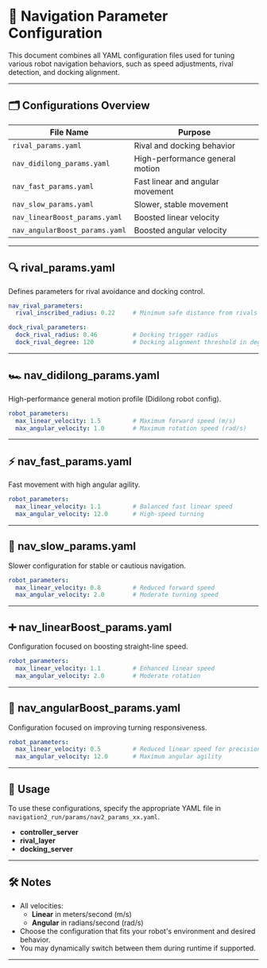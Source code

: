 # 🧭 Navigation Parameter Configuration

This document combines all YAML configuration files used for tuning various robot navigation behaviors, such as speed adjustments, rival detection, and docking alignment.

---

## 🗂️ Configurations Overview

| File Name                   | Purpose                             |
|----------------------------|-------------------------------------|
| `rival_params.yaml`        | Rival and docking behavior          |
| `nav_didilong_params.yaml` | High-performance general motion     |
| `nav_fast_params.yaml`     | Fast linear and angular movement    |
| `nav_slow_params.yaml`     | Slower, stable movement             |
| `nav_linearBoost_params.yaml` | Boosted linear velocity         |
| `nav_angularBoost_params.yaml` | Boosted angular velocity       |

---

## 🔍 rival_params.yaml

Defines parameters for rival avoidance and docking control.

```yaml
nav_rival_parameters:
  rival_inscribed_radius: 0.22     # Minimum safe distance from rivals

dock_rival_parameters:
  dock_rival_radius: 0.46          # Docking trigger radius
  dock_rival_degree: 120           # Docking alignment threshold in degrees
```

---

## 🏎️ nav_didilong_params.yaml

High-performance general motion profile (Didilong robot config).

```yaml
robot_parameters:
  max_linear_velocity: 1.5         # Maximum forward speed (m/s)
  max_angular_velocity: 1.0        # Maximum rotation speed (rad/s)
```

---

## ⚡ nav_fast_params.yaml

Fast movement with high angular agility.

```yaml
robot_parameters:
  max_linear_velocity: 1.1         # Balanced fast linear speed
  max_angular_velocity: 12.0       # High-speed turning
```

---

## 🐢 nav_slow_params.yaml

Slower configuration for stable or cautious navigation.

```yaml
robot_parameters:
  max_linear_velocity: 0.8         # Reduced forward speed
  max_angular_velocity: 2.0        # Moderate turning speed
```

---

## ➕ nav_linearBoost_params.yaml

Configuration focused on boosting straight-line speed.

```yaml
robot_parameters:
  max_linear_velocity: 1.1         # Enhanced linear speed
  max_angular_velocity: 2.0        # Moderate rotation
```

---

## 🔄 nav_angularBoost_params.yaml

Configuration focused on improving turning responsiveness.

```yaml
robot_parameters:
  max_linear_velocity: 0.5         # Reduced linear speed for precision
  max_angular_velocity: 12.0       # Maximum angular agility
```

---

## 📌 Usage

To use these configurations, specify the appropriate YAML file in `navigation2_run/params/nav2_params_xx.yaml`.

- **controller_server**
- **rival_layer**
- **docking_server**

---

## 🛠️ Notes

- All velocities:
  - **Linear** in meters/second (m/s)
  - **Angular** in radians/second (rad/s)
- Choose the configuration that fits your robot's environment and desired behavior.
- You may dynamically switch between them during runtime if supported.

---
